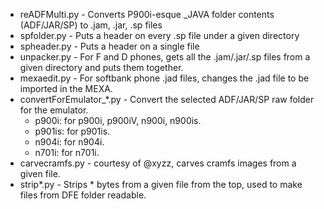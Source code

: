 - reADFMulti.py - Converts P900i-esque _JAVA folder contents (ADF/JAR/SP) to .jam, .jar, .sp files
- spfolder.py - Puts a header on every .sp file under a given directory
- spheader.py - Puts a header on a single file
- unpacker.py - For F and D phones, gets all the .jam/.jar/.sp files from a given directory and puts them together.
- mexaedit.py - For softbank phone .jad files, changes the .jad file to be imported in the MEXA.
- convertForEmulator_*.py - Convert the selected ADF/JAR/SP raw folder for the emulator.
  - p900i: for p900i, p900iV, n900i, n900is.
  - p901is: for p901is.
  - n904i: for n904i.
  - n701i: for n701i.
- carvecramfs.py - courtesy of @xyzz, carves cramfs images from a given file.
- strip*.py - Strips * bytes from a given file from the top, used to make files from DFE folder readable.